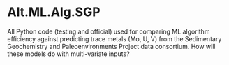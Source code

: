# Alt.ML.Alg.SGP
All Python code (testing and official) used for comparing ML algorithm efficiency against predicting trace metals (Mo, U, V) from the Sedimentary Geochemistry and Paleoenvironments Project data consortium. How will these models do with multi-variate inputs?
